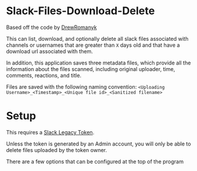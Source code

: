 # Slack-Files-Download-Delete
Based off the code by [DrewRomanyk](https://github.com/DrewRomanyk)

This can list, download, and optionally delete all slack files associated with channels or usernames
that are greater than `X` days old and that have a download url associated with them.

In addition, this application saves three metadata files, which provide all the information about the files scanned,
including original uploader, time, comments, reactions, and title.

Files are saved with the following naming convention:
`<Uploading Username>_<Timestamp>_<Unique file id>_<Sanitized filename>`

# Setup
This requires a [Slack Legacy Token](https://api.slack.com/custom-integrations/legacy-tokens).

Unless the token is generated by an Admin account, you will only be able to delete files uploaded by the token owner.

There are a few options that can be configured at the top of the program